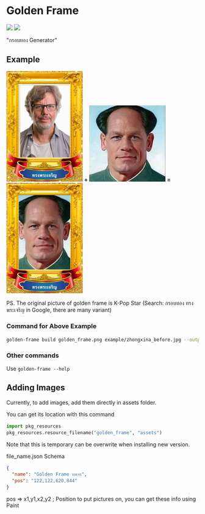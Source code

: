 # Golden Frame

[![](https://img.shields.io/pypi/v/golden-frame)](https://pypi.org/project/golden-frame)
[![](https://img.shields.io/pypi/dm/golden-frame)](https://pypi.org/project/golden-frame)

"กรอบทอง Generator"

## Example

<img src="https://github.com/Leomotors/golden-frame/raw/main/golden_frame/assets/golden_frame.png" width=200 /> **+**
<img src="https://github.com/Leomotors/golden-frame/raw/main/example/zhongxina_before.jpg" width = 200 /> **=**
<img src="https://github.com/Leomotors/golden-frame/raw/main/example/zhongxina_after.png" width=200 />

PS. The original picture of golden frame is K-Pop Star (Search: กรอบทอง ทรงพระเจริญ in Google, there are many variant)

### Command for Above Example

```bash
golden-frame build golden_frame.png example/zhongxina_before.jpg --output=example/zhongxina_after.png
```

### Other commands

Use `golden-frame --help`

## Adding Images

Currently, to add images, add them directly in assets folder.

You can get its location with this command

```python
import pkg_resources
pkg_resources.resource_filename("golden_frame", "assets")
```

Note that this is temporary can be overwrite when installing new version.

file_name.json Schema

```json
{
  "name": "Golden Frame ทพจร",
  "pos": "122,122,620,844"
}
```

pos => x1,y1,x2,y2 ; Position to put pictures on, you can get these info using Paint
